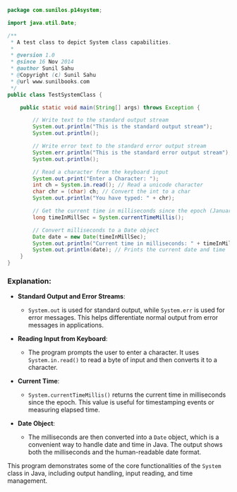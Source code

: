 
```java
package com.sunilos.p14system;

import java.util.Date;

/**
 * A test class to depict System class capabilities.
 * 
 * @version 1.0
 * @since 16 Nov 2014
 * @author Sunil Sahu
 * @Copyright (c) Sunil Sahu
 * @url www.sunilbooks.com
 */
public class TestSystemClass {

    public static void main(String[] args) throws Exception {

        // Write text to the standard output stream
        System.out.println("This is the standard output stream");
        System.out.println();

        // Write error text to the standard error output stream
        System.err.println("This is the standard error output stream");
        System.out.println();

        // Read a character from the keyboard input
        System.out.print("Enter a Character: ");
        int ch = System.in.read(); // Read a unicode character
        char chr = (char) ch; // Convert the int to a char
        System.out.println("You have typed: " + chr);

        // Get the current time in milliseconds since the epoch (January 1, 1970)
        long timeInMillSec = System.currentTimeMillis();

        // Convert milliseconds to a Date object
        Date date = new Date(timeInMillSec);
        System.out.println("Current time in milliseconds: " + timeInMillSec);
        System.out.println(date); // Prints the current date and time
    }
}
```

### Explanation:
- **Standard Output and Error Streams**: 
  - `System.out` is used for standard output, while `System.err` is used for error messages. This helps differentiate normal output from error messages in applications.
  
- **Reading Input from Keyboard**: 
  - The program prompts the user to enter a character. It uses `System.in.read()` to read a byte of input and then converts it to a character.
  
- **Current Time**: 
  - `System.currentTimeMillis()` returns the current time in milliseconds since the epoch. This value is useful for timestamping events or measuring elapsed time.
  
- **Date Object**: 
  - The milliseconds are then converted into a `Date` object, which is a convenient way to handle date and time in Java. The output shows both the milliseconds and the human-readable date format.

This program demonstrates some of the core functionalities of the `System` class in Java, including output handling, input reading, and time management.
